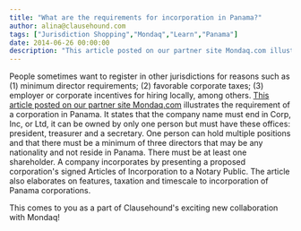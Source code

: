 ```yaml
---
title: "What are the requirements for incorporation in Panama?"
author: alina@clausehound.com
tags: ["Jurisdiction Shopping","Mondaq","Learn","Panama"]
date: 2014-06-26 00:00:00
description: "This article posted on our partner site Mondaq.com illustrates the requirement of a corporation in Panama. It states that the company name must end in Corp, Inc, or Ltd, it can be owned by only one p..."
---
```


People sometimes want to register in other jurisdictions for reasons such as (1) minimum director requirements; (2) favorable corporate taxes; (3) employer or corporate incentives for hiring locally, among others. [This article posted on our partner site Mondaq.com](http://www.mondaq.com/x/323272/offshore+financial+centres/Panama+Corporation+Company+Incorporation) illustrates the requirement of a corporation in Panama. It states that the company name must end in Corp, Inc, or Ltd, it can be owned by only one person but must have these offices: president, treasurer and a secretary. One person can hold multiple positions and that there must be a minimum of three directors that may be any nationality and not reside in Panama. There must be at least one shareholder. A company incorporates by presenting a proposed corporation's signed Articles of Incorporation to a Notary Public. The article also elaborates on features, taxation and timescale to incorporation of Panama corporations.

This comes to you as a part of Clausehound's exciting new collaboration with Mondaq!
